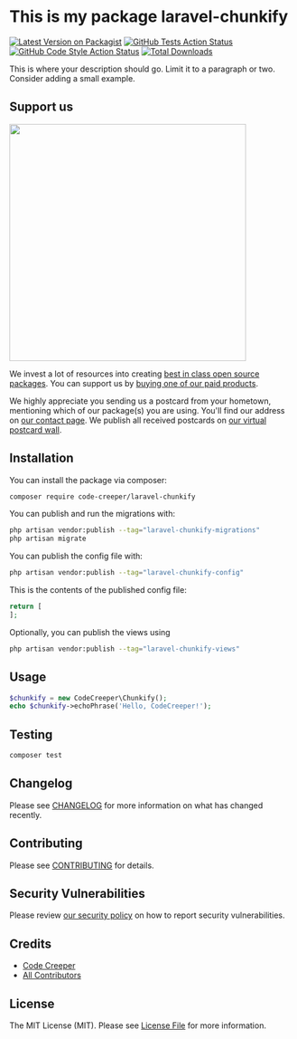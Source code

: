 # This is my package laravel-chunkify

[![Latest Version on Packagist](https://img.shields.io/packagist/v/code-creeper/laravel-chunkify.svg?style=flat-square)](https://packagist.org/packages/code-creeper/laravel-chunkify)
[![GitHub Tests Action Status](https://img.shields.io/github/actions/workflow/status/code-creeper/laravel-chunkify/run-tests.yml?branch=main&label=tests&style=flat-square)](https://github.com/code-creeper/laravel-chunkify/actions?query=workflow%3Arun-tests+branch%3Amain)
[![GitHub Code Style Action Status](https://img.shields.io/github/actions/workflow/status/code-creeper/laravel-chunkify/fix-php-code-style-issues.yml?branch=main&label=code%20style&style=flat-square)](https://github.com/code-creeper/laravel-chunkify/actions?query=workflow%3A"Fix+PHP+code+style+issues"+branch%3Amain)
[![Total Downloads](https://img.shields.io/packagist/dt/code-creeper/laravel-chunkify.svg?style=flat-square)](https://packagist.org/packages/code-creeper/laravel-chunkify)

This is where your description should go. Limit it to a paragraph or two. Consider adding a small example.

## Support us

[<img src="https://github-ads.s3.eu-central-1.amazonaws.com/laravel-chunkify.jpg?t=1" width="419px" />](https://spatie.be/github-ad-click/laravel-chunkify)

We invest a lot of resources into creating [best in class open source packages](https://spatie.be/open-source). You can support us by [buying one of our paid products](https://spatie.be/open-source/support-us).

We highly appreciate you sending us a postcard from your hometown, mentioning which of our package(s) you are using. You'll find our address on [our contact page](https://spatie.be/about-us). We publish all received postcards on [our virtual postcard wall](https://spatie.be/open-source/postcards).

## Installation

You can install the package via composer:

```bash
composer require code-creeper/laravel-chunkify
```

You can publish and run the migrations with:

```bash
php artisan vendor:publish --tag="laravel-chunkify-migrations"
php artisan migrate
```

You can publish the config file with:

```bash
php artisan vendor:publish --tag="laravel-chunkify-config"
```

This is the contents of the published config file:

```php
return [
];
```

Optionally, you can publish the views using

```bash
php artisan vendor:publish --tag="laravel-chunkify-views"
```

## Usage

```php
$chunkify = new CodeCreeper\Chunkify();
echo $chunkify->echoPhrase('Hello, CodeCreeper!');
```

## Testing

```bash
composer test
```

## Changelog

Please see [CHANGELOG](CHANGELOG.md) for more information on what has changed recently.

## Contributing

Please see [CONTRIBUTING](CONTRIBUTING.md) for details.

## Security Vulnerabilities

Please review [our security policy](../../security/policy) on how to report security vulnerabilities.

## Credits

- [Code Creeper](https://github.com/code-creeper)
- [All Contributors](../../contributors)

## License

The MIT License (MIT). Please see [License File](LICENSE.md) for more information.
